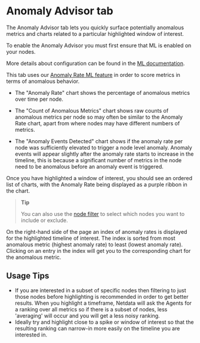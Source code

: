 # Anomaly Advisor tab

The Anomaly Advisor tab lets you quickly surface potentially anomalous metrics and charts related to a particular highlighted window of interest.

To enable the Anomaly Advisor you must first ensure that ML is enabled on your nodes.

More details about configuration can be found in the [ML documentation](https://github.com/netdata/netdata/blob/master/src/ml/README.md#configuration).

This tab uses our [Anomaly Rate ML feature](https://github.com/netdata/netdata/blob/master/src/ml/README.md#anomaly-rate---averageanomaly-bit) in order to score metrics in terms of anomalous behavior.

- The "Anomaly Rate" chart shows the percentage of anomalous metrics over time per node.

- The "Count of Anomalous Metrics" chart shows raw counts of anomalous metrics per node so may often be similar to the Anomaly Rate chart, apart from where nodes may have different numbers of metrics.

- The "Anomaly Events Detected" chart shows if the anomaly rate per node was sufficiently elevated to trigger a node level anomaly. Anomaly events will appear slightly after the anomaly rate starts to increase in the timeline, this is because a significant number of metrics in the node need to be anomalous before an anomaly event is triggered.

Once you have highlighted a window of interest, you should see an ordered list of charts, with the Anomaly Rate being displayed as a purple ribbon in the chart.

> **Tip**
>
> You can also use the [node filter](https://github.com/netdata/netdata/blob/master/docs/dashboard/node-filter.md) to select which nodes you want to include or exclude.

On the right-hand side of the page an index of anomaly rates is displayed for the highlighted timeline of interest. The index is sorted from most anomalous metric (highest anomaly rate) to least (lowest anomaly rate). Clicking on an entry in the index will get you to the corresponding chart for the anomalous metric.

## Usage Tips

- If you are interested in a subset of specific nodes then filtering to just those nodes before highlighting is recommended in order to get better results. When you highlight a timeframe, Netdata will ask the Agents for a ranking over all metrics so if there is a subset of nodes, less 'averaging' will occur and you will get a less noisy ranking.
- Ideally try and highlight close to a spike or window of interest so that the resulting ranking can narrow-in more easily on the timeline you are interested in.

